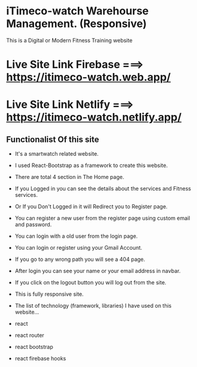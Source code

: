 # iTimeco-watch Warehourse Management. (Responsive)
This is a Digital or Modern Fitness Training website

# Live Site Link  Firebase ===> https://itimeco-watch.web.app/
# Live Site Link Netlify ===> https://itimeco-watch.netlify.app/
## Functionalist Of this site
- It's a smartwatch related website.
- I used React-Bootstrap as a framework to create this website.
- There are total 4 section in The Home page.
- If you Logged in you can see the details about the services and Fitness services.
- Or If you Don't Logged in it will Redirect you to Register page.
- You can register a new user from the register page using custom email and password.
- You can login with a old user from the login page.
- You can login or register using your Gmail Account.
- If you go to any wrong path you will see a 404 page.
- After login you can see your name or your email address in navbar.
- If you click on the logout button you will log out from the site.
- This is fully responsive site.
- The list of technology (framework, libraries) I have used on this website...

- react
- react router
- react bootstrap
- react firebase hooks
